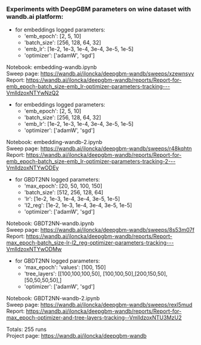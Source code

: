 ### Experiments with DeepGBM parameters on wine dataset with wandb.ai platform:

* for embeddings logged parameters:
    - 'emb_epoch': [2, 5, 10]
    - 'batch_size': [256, 128, 64, 32]
    - 'emb_lr': [1e-2, 1e-3, 1e-4, 3e-4, 3e-5, 1e-5]
    - 'optimizer': ['adamW', 'sgd']  
    
Notebook: embedding-wandb.ipynb  
Sweep page: https://wandb.ai/iloncka/deepgbm-wandb/sweeps/xzewnsyy  
Report: https://wandb.ai/iloncka/deepgbm-wandb/reports/Report-for-emb_epoch-batch_size-emb_lr-optimizer-parameters-tracking---VmlldzoxNTYwNzQ2   


* for embeddings logged parameters:
    - 'emb_epoch': [2, 5, 10]
    - 'batch_size': [256, 128, 64, 32]
    - 'emb_lr': [1e-2, 1e-3, 1e-4, 3e-4, 3e-5, 1e-5]
    - 'optimizer': ['adamW', 'sgd']  
    
Notebook: embedding-wandb-2.ipynb  
Sweep page: https://wandb.ai/iloncka/deepgbm-wandb/sweeps/r48kqhtn  
Report: https://wandb.ai/iloncka/deepgbm-wandb/reports/Report-for-emb_epoch-batch_size-emb_lr-optimizer-parameters-tracking-2---VmlldzoxNTYwODEy  

* for GBDT2NN logged parameters:
    - 'max_epoch': [20, 50, 100, 150]
    - 'batch_size': [512, 256, 128, 64]
    - 'lr': [1e-2, 1e-3, 1e-4, 3e-4, 3e-5, 1e-5]
    - 'l2_reg': [1e-2, 1e-3, 1e-4, 3e-4, 3e-5, 1e-5]
    - 'optimizer': ['adamW', 'sgd']  
    
Notebook: GBDT2NN-wandb.ipynb  
Sweep page: https://wandb.ai/iloncka/deepgbm-wandb/sweeps/8s53m07f  
Report: https://wandb.ai/iloncka/deepgbm-wandb/reports/Report-max_epoch-batch_size-lr-l2_reg-optimizer-parameters-tracking---VmlldzoxNTYwODMw  

* for GBDT2NN logged parameters:
    - 'max_epoch': 'values': [100, 150]
    - 'tree_layers': [[100,100,100,50], [100,100,50],[200,150,50], [50,50,50,50],]
    - 'optimizer': ['adamW', 'sgd']  
    
Notebook: GBDT2NN-wandb-2.ipynb  
Sweep page: https://wandb.ai/iloncka/deepgbm-wandb/sweeps/rexl5mud  
Report: https://wandb.ai/iloncka/deepgbm-wandb/reports/Report-for-max_epoch-optimizer-and-tree-layers-tracking--VmlldzoxNTU3MzU2  

Totals: 255 runs  
Project page: https://wandb.ai/iloncka/deepgbm-wandb
